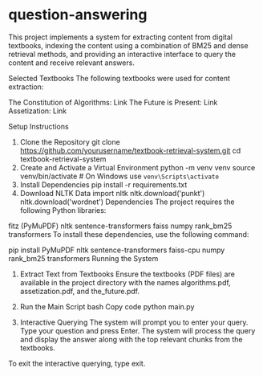 # question-answering
This project implements a system for extracting content from digital textbooks, indexing the content using a combination of BM25 and dense retrieval methods, and providing an interactive interface to query the content and receive relevant answers.  

Selected Textbooks
The following textbooks were used for content extraction:

The Constitution of Algorithms: Link
The Future is Present: Link
Assetization: Link

Setup Instructions
1. Clone the Repository
git clone https://github.com/yourusername/textbook-retrieval-system.git
cd textbook-retrieval-system
2. Create and Activate a Virtual Environment
python -m venv venv
source venv/bin/activate  # On Windows use `venv\Scripts\activate`
3. Install Dependencies
pip install -r requirements.txt
4. Download NLTK Data
import nltk
nltk.download('punkt')
nltk.download('wordnet')
Dependencies
The project requires the following Python libraries:

fitz (PyMuPDF)
nltk
sentence-transformers
faiss
numpy
rank_bm25
transformers
To install these dependencies, use the following command:

pip install PyMuPDF nltk sentence-transformers faiss-cpu numpy rank_bm25 transformers
Running the System
1. Extract Text from Textbooks
Ensure the textbooks (PDF files) are available in the project directory with the names algorithms.pdf, assetization.pdf, and the_future.pdf.

2. Run the Main Script
bash
Copy code
python main.py
3. Interactive Querying
The system will prompt you to enter your query. Type your question and press Enter. The system will process the query and display the answer along with the top relevant chunks from the textbooks.

To exit the interactive querying, type exit.
